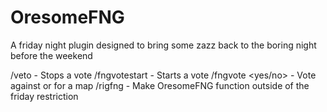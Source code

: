 OresomeFNG
==========

A friday night plugin designed to bring some zazz back to the boring night before the weekend

/veto - Stops a vote
/fngvotestart <map> - Starts a vote
/fngvote <yes/no> - Vote against or for a map
/rigfng - Make OresomeFNG function outside of the friday restriction
